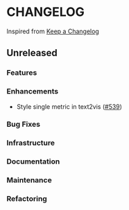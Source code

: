 # CHANGELOG

Inspired from [Keep a Changelog](https://keepachangelog.com/en/1.0.0/)

## Unreleased

### Features

### Enhancements

- Style single metric in text2vis ([#539](https://github.com/opensearch-project/dashboards-assistant/pull/539))

### Bug Fixes

### Infrastructure

### Documentation

### Maintenance

### Refactoring
